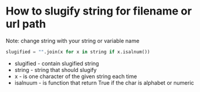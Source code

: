 # How to slugify string for filename or url path

Note: change string with your string or variable name
```python
slugified = "".join(x for x in string if x.isalnum())
```

- slugified - contain slugified string
- string - string that should slugify
- x - is one character of the given string each time
- isalnuum - is function that return True if the char is alphabet or numeric
